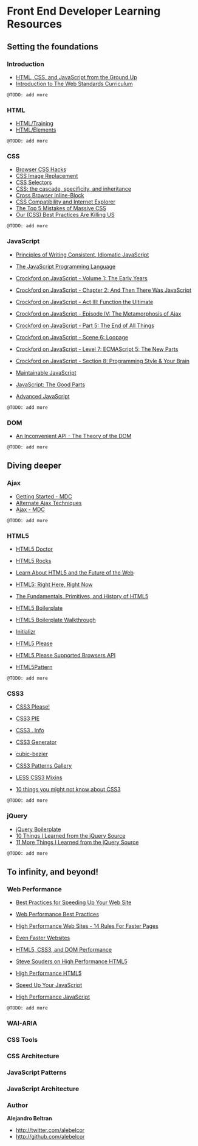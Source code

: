 Front End Developer Learning Resources
======================================

Setting the foundations
-----------------------

### Introduction
* [HTML, CSS, and JavaScript from the Ground Up](http://code.google.com/edu/submissions/html-css-javascript/#introduction)
* [Introduction to The Web Standards Curriculum](http://dev.opera.com/articles/view/1-introduction-to-the-web-standards-cur/#toc)

`@TODO: add more`

### HTML
* [HTML/Training](http://www.w3.org/community/webed/wiki/HTML/Training)
* [HTML/Elements](http://www.w3.org/community/webed/wiki/HTML/Elements)

`@TODO: add more`

### CSS
* [Browser CSS Hacks](http://paulirish.com/2009/browser-specific-css-hacks/)
* [CSS Image Replacement](http://css-tricks.com/examples/ImageReplacement/)
* [CSS Selectors](http://alebelcor.blogspot.mx/2011/09/css-selectors.html)
* [CSS: the cascade, specificity, and inheritance](http://nicolasgallagher.com/css-cascade-specificity-inheritance/)
* [Cross Browser Inline-Block](http://blog.mozilla.com/webdev/2009/02/20/cross-browser-inline-block/)
* [CSS Compatibility and Internet Explorer](http://msdn.microsoft.com/en-us/library/cc351024)
* [The Top 5 Mistakes of Massive CSS](http://www.youtube.com/watch?v=j6sAm7CLoCQ)
* [Our (CSS) Best Practices Are Killing US](http://www.stubbornella.org/content/2011/04/28/our-best-practices-are-killing-us/)

`@TODO: add more`

### JavaScript
* [Principles of Writing Consistent, Idiomatic JavaScript](https://github.com/rwldrn/idiomatic.js)

* [The JavaScript Programming Language](http://www.youtube.com/watch?v=v2ifWcnQs6M)

* [Crockford on JavaScript - Volume 1: The Early Years](http://www.youtube.com/watch?v=JxAXlJEmNMg)
* [Crockford on JavaScript - Chapter 2: And Then There Was JavaScript](http://www.youtube.com/watch?v=RO1Wnu-xKoY)
* [Crockford on JavaScript - Act III: Function the Ultimate](http://www.youtube.com/watch?v=ya4UHuXNygM)
* [Crockford on JavaScript - Episode IV: The Metamorphosis of Ajax](http://www.youtube.com/watch?v=Fv9qT9joc0M)
* [Crockford on JavaScript - Part 5: The End of All Things](http://www.youtube.com/watch?v=47Ceot8yqeI)
* [Crockford on JavaScript - Scene 6: Loopage](http://www.youtube.com/watch?v=QgwSUtYSUqA)
* [Crockford on JavaScript - Level 7: ECMAScript 5: The New Parts](http://www.youtube.com/watch?v=UTEqr0IlFKY)
* [Crockford on JavaScript - Section 8: Programming Style & Your Brain](http://www.youtube.com/watch?v=taaEzHI9xyY)

* [Maintainable JavaScript](http://www.youtube.com/watch?v=pebHk8S5c6o)

* [JavaScript: The Good Parts](http://www.youtube.com/watch?v=hQVTIJBZook)
* [Advanced JavaScript](http://www.youtube.com/watch?v=DwYPG6vreJg)

`@TODO: add more`

### DOM
* [An Inconvenient API - The Theory of the DOM](http://www.youtube.com/watch?v=Y2Y0U-2qJMs)

`@TODO: add more`


Diving deeper
-------------

### Ajax
* [Getting Started - MDC](https://developer.mozilla.org/en/AJAX/Getting_Started)
* [Alternate Ajax Techniques](http://www.webreference.com/programming/ajax_tech/index.html)
* [Ajax - MDC](https://developer.mozilla.org/en/AJAX)

`@TODO: add more`

### HTML5
* [HTML5 Doctor](http://html5doctor.com/)
* [HTML5 Rocks](http://www.html5rocks.com/)

* [Learn About HTML5 and the Future of the Web](http://www.youtube.com/watch?v=EdDc7sWjCL4)
* [HTML5: Right Here, Right Now](http://www.youtube.com/watch?v=c9vaV7ny_Zs)
* [The Fundamentals, Primitives, and History of HTML5](http://www.youtube.com/watch?v=WxmcDoAxdoY)

* [HTML5 Boilerplate](http://html5boilerplate.com/)
* [HTML5 Boilerplate Walkthrough](http://www.youtube.com/watch?v=oDlsOyPKUTM)
* [Initializr](http://www.initializr.com/)
* [HTML5 Please](http://html5please.com/)
* [HTML5 Please Supported Browsers API](http://api.html5please.com/)
* [HTML5Pattern](http://html5pattern.com/)

`@TODO: add more`

### CSS3
* [CSS3 Please!](http://css3please.com/)
* [CSS3 PIE](http://css3pie.com/)
* [CSS3 . Info](http://www.css3.info/)
* [CSS3 Generator](http://www.css3generator.com/)
* [cubic-bezier](http://cubic-bezier.com/)
* [CSS3 Patterns Gallery](http://lea.verou.me/css3patterns/)
* [LESS CSS3 Mixins](https://github.com/MatthewWagerfield/LESS-CSS3-Mixins)

* [10 things you might not know about CSS3](http://vimeo.com/31719130)

`@TODO: add more`

### jQuery
* [jQuery Boilerplate](http://jqueryboilerplate.com/)
* [10 Things I Learned from the jQuery Source](http://www.youtube.com/watch?v=i_qE1iAmjFg)
* [11 More Things I Learned from the jQuery Source](http://www.youtube.com/watch?v=ARnp9Y8xgR4)

`@TODO: add more`

To infinity, and beyond!
------------------------

### Web Performance

* [Best Practices for Speeding Up Your Web Site](http://developer.yahoo.com/performance/rules.html)
* [Web Performance Best Practices](https://developers.google.com/speed/docs/best-practices/rules_intro)

* [High Performance Web Sites - 14 Rules For Faster Pages](http://www.youtube.com/watch?v=arz3jhMfUx0)
* [Even Faster Websites](http://www.youtube.com/watch?v=aJGC0JSlpPE)

* [HTML5, CSS3, and DOM Performance](http://www.youtube.com/watch?v=q_O9_C2ZjoA)
* [Steve Souders on High Performance HTML5](http://www.youtube.com/watch?v=Hs1yU6CeiHc)
* [High Performance HTML5](http://www.infoq.com/presentations/High-Performance-HTML5)

* [Speed Up Your JavaScript](http://www.youtube.com/watch?v=mHtdZgou0qU)
* [High Performance JavaScript](http://www.youtube.com/watch?v=_fUGWFGUrUw)

`@TODO: add more`

### WAI-ARIA

### CSS Tools

### CSS Architecture

### JavaScript Patterns

### JavaScript Architecture

### Author

**Alejandro Beltran**

+ http://twitter.com/alebelcor
+ http://github.com/alebelcor
